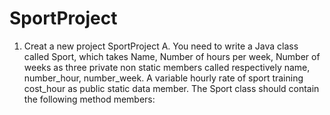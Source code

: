 # SportProject
1. Creat a new project SportProject
A. You need to write a Java class called Sport, 
which takes Name,
Number of hours per week, 
Number of weeks as three private non static members called
respectively name, 
number_hour, 
number_week. 
A variable hourly rate of sport training cost_hour
as public static data member. 
The Sport class should contain the following method members:
